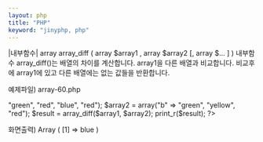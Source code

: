 ```yaml
---
layout: php
title: "PHP"
keyword: "jinyphp, php"
---
```


|내부함수|
array array_diff ( array $array1 , array $array2 [, array $... ] )
내부함수 array_diff()는 배열의 차이를 계산합니다. array1을 다른 배열과 비교합니다. 비교후에 array1에 있고 다른 배열에는 없는 값들을 반환합니다.

예제파일) array-60.php
<?php
$array1 = array("a" => "green", "red", "blue", "red");
$array2 = array("b" => "green", "yellow", "red");
$result = array_diff($array1, $array2);

print_r($result);
?>

화면출력)
Array ( [1] => blue ) 